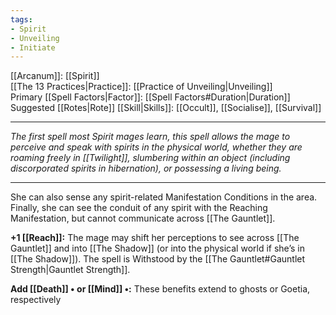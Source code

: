 ```yaml
---
tags:
- Spirit
- Unveiling
- Initiate
---
```


[[Arcanum]]: [[Spirit]]\
[[The 13 Practices|Practice]]: [[Practice of Unveiling|Unveiling]]\
Primary [[Spell Factors|Factor]]: [[Spell Factors#Duration|Duration]]\
Suggested [[Rotes|Rote]] [[Skill|Skills]]: [[Occult]], [[Socialise]], [[Survival]]

---

_The first spell most Spirit mages learn, this spell allows the mage to perceive and speak with spirits in the physical world, whether they are roaming freely in [[Twilight]], slumbering within an object (including discorporated spirits in hibernation), or possessing a living being._

---

She can also sense any spirit-related Manifestation Conditions in the area.\
Finally, she can see the conduit of any spirit with the Reaching Manifestation, but cannot communicate across [[The Gauntlet]].

**+1 [[Reach]]:** The mage may shift her perceptions to see across [[The Gauntlet]] and into [[The Shadow]] (or into the physical world if she’s in [[The Shadow]]). The spell is Withstood by the [[The Gauntlet#Gauntlet Strength|Gauntlet Strength]].

**Add [[Death]] • or [[Mind]] •:** These benefits extend to ghosts or Goetia, respectively
